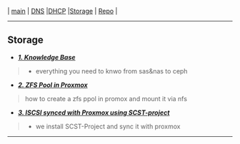 



 | [main](https://ji-podhead.github.io/Network-Guides) | [DNS](https://ji-podhead.github.io/Network-Guides/DNS) |[DHCP](https://ji-podhead.github.io/Network-Guides/DHCP) |[Storage](https://ji-podhead.github.io/Network-Guides/storage) | [Repo](https://github.com/ji-podhead/Network-Guides/) |

---

## Storage



- [***1. Knowledge Base***](https://ji-podhead.github.io/Network-Guides/storage/Knowledge%20Base/)
> - everything you need to knwo from sas&nas to ceph
- [***2. ZFS Pool in Proxmox***](https://ji-podhead.github.io/Network-Guides/storage/zfs&proxmox/)
> how to create a zfs ppol in promox and mount it via nfs  
- [***3. ISCSI synced with Proxmox using SCST-project***](https://ji-podhead.github.io/Network-Guides/storage/iscsi/)
> - we install SCST-Project and sync it with proxmox
---
